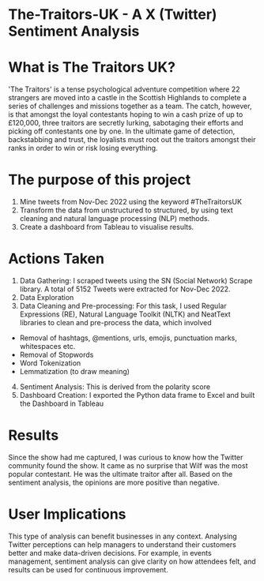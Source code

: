 # The-Traitors-UK - A X (Twitter) Sentiment Analysis

# What is The Traitors UK?
'The Traitors' is a tense psychological adventure competition where 22 strangers are moved into a castle in the Scottish Highlands to complete a series of challenges and missions together as a team. The catch, however, is that amongst the loyal contestants hoping to win a cash prize of up to £120,000, three traitors are secretly lurking, sabotaging their efforts and picking off contestants one by one. In the ultimate game of detection, backstabbing and trust, the loyalists must root out the traitors amongst their ranks in order to win or risk losing everything.

# The purpose of this project
1.	Mine tweets from Nov-Dec 2022 using the keyword #TheTraitorsUK
2.	Transform the data from unstructured to structured, by using text cleaning and natural language processing (NLP) methods.
3.	Create a dashboard from Tableau to visualise results.

# Actions Taken

1. Data Gathering: I scraped tweets using the SN (Social Network) Scrape library. A total of 5152 Tweets were extracted for Nov-Dec 2022.
2. Data Exploration
3. Data Cleaning and Pre-processing: For this task, I used Regular Expressions (RE), Natural Language Toolkit (NLTK) and NeatText libraries to clean and pre-process the data, which involved
-	Removal of hashtags, @mentions, urls, emojis, punctuation marks, whitespaces etc.
-	Removal of Stopwords
-	Word Tokenization
-	Lemmatization (to draw meaning)
4. Sentiment Analysis: This is derived from the polarity score
5. Dashboard Creation: I exported the Python data frame to Excel and built the Dashboard in Tableau

# Results
Since the show had me captured, I was curious to know how the Twitter community found the show. It came as no surprise that Wilf was the most popular contestant. He was the ultimate traitor after all. Based on the sentiment analysis, the opinions are more positive than negative.
# User Implications
This type of analysis can benefit businesses in any context. Analysing Twitter perceptions can help managers to understand their customers better and make data-driven decisions. For example, in events management, sentiment analysis can give clarity on how attendees felt, and results can be used for continuous improvement.
